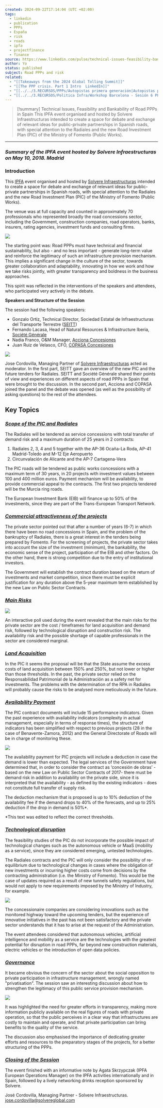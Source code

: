 ```yaml
---
created: 2024-09-22T17:14:04 (UTC +02:00)
tags:
  - linkedin
  - publication
  - PPPs
  - España
  - risk
  - roads
  - ipfa
  - projectfinance
  - finance
source: https://www.linkedin.com/pulse/technical-issues-feasibility-bankability-road-ppps-spain-cordovilla/
author: Yo
status: published
subject: Road PPPs and risk
related:
  - "[[Takeaways from the 2024 Global Tolling Summit]]"
  - "[[The PPP crisis. Part 1 Intro  LinkedIn]]"
  - "[[../../3.RECURSOS/PPPs/Autopistas primera generación|Autopistas primera generación]]"
  - "[[../../3.RECURSOS/Politica Infra/Workshop Barcelona - Sesión 6 PPPs Autopistas|Workshop Barcelona - Sesión 6 PPPs Autopistas]]"
---
```


> [!summary] Technical Issues, Feasibility and Bankability of Road PPPs in Spain
> This IPFA event organised and hosted by Solvere Infraestructuras intended to create a space for debate and exchange of relevant ideas for public-private partnerships in Spanish roads, with special attention to the Radiales and the new Road Investment Plan (PIC) of the Ministry of Fomento (Public Works).

---
### _Summary of the IPFA event hosted by Solvere Infraestructuras on May 10, 2018. Madrid_

### **Introduction**

This [IPFA](http://www.ipfa.org/) event organised and hosted by [Solvere Infraestructuras](http://www.solvereglobal.com/) intended to create a space for debate and exchange of relevant ideas for public-private partnerships in Spanish roads, with special attention to the Radiales and the new Road Investment Plan (PIC) of the Ministry of Fomento (Public Works).

The venue was at full capacity and counted in approximately 70 professionals who represented broadly the road concessions sector, including the Government, construction companies, road operators, banks, insurers, rating agencies, investment funds and consulting firms.

![](https://www.linkedin.com//:0)

The starting point was: Road PPPs must have technical and financial sustainability, but also - and no less important - generate long-term value and reinforce the legitimacy of such an infrastructure provision mechanism. This implies a significant change in the culture of the sector, towards greater collaboration and adaptability, innovating in how we work and how we take risks jointly, with greater transparency and boldness in the business approaches.

This spirit was reflected in the interventions of the speakers and attendees, who participated very actively in the debate.

**Speakers and Structure of the Session**

The session had the following speakers:

-   Gonzalo Ortiz, Technical Director, Sociedad Estatal de Infraestructuras del Transporte Terrestre ([SEITT](http://www.seittsa.es/seitt/lang_castellano/))
-   Fernando Lacasa, Head of Natural Resources & Infrastructure Iberia, [Société Générale](https://www.societegenerale.es/es/)
-   Nadia Franco, O&M Manager, [Acciona Concesiones](http://www.acciona-concesiones.com/)
-   Juan Ruiz de Velasco, CFO, [COPASA Concesiones](https://media.copasagroup.com/Pages/lineas/Concesiones/Concesiones.aspx)

![](https://www.linkedin.com//:0)

Jose Cordovilla, Managing Partner of [Solvere Infraestructuras](http://www.solvereglobal.com/) acted as moderator. In the first part, SEITT gave an overview of the new PIC and the future tenders for Radiales. SEITT and Société Générale shared their points of view and experiences on different aspects of road PPPs in Spain that were brought to the discussion. In the second part, Acciona and COPASA joined the panel and the debate was opened (as well as the possibility of asking questions) to the rest of the attendees.

## **Key Topics**

### **_<u>Scope of the PIC and Radiales</u>_**

The Radiales will be tendered as service concessions with total transfer of demand risk and a maximum duration of 25 years in 2 contracts:

1.  Radiales 2, 3, 4 and 5 together with the AP-36 Ocaña-La Roda, AP-41 Madrid-Toledo and M-12 Eje Aeropuerto
2.  Circunvalación de Alicante and the AP-7 Cartagena-Vera

The PIC roads will be tendered as public works concessions with a maximum term of 30 years, in 20 projects with investment values between 100 and 400 million euros. Payment mechanism will be availability, to provide commercial appeal to the contracts. The first two projects tendered will be the Murcia ring roads.

The European Investment Bank (EIB) will finance up to 50% of the investments, since they are part of the Trans-European Transport Network.

### **_<u>Commercial attractiveness of the projects</u>_**

The private sector pointed out that after a number of years (6-7) in which there have been no road concessions in Spain, and the problem of the bankruptcy of Radiales, there is a great interest in the tenders being prepared by Fomento. For the screening of projects, the private sector takes into account the size of the investment (minimum), the bankability, the economic sense of the project, participation of the EIB and other factors. On the other hand, there is strong competition due to the entry of institutional investors.

The Government will establish the contract duration based on the return of investments and market competition, since there must be explicit justification for any duration above the 5-year maximum term established by the new Law on Public Sector Contracts.

### **_<u>Main Risks</u>_**

![](https://www.linkedin.com//:0)

An interactive poll used during the event revealed that the main risks for the private sector are the cost / timeframes for land acquisition and demand risk, followed by technological disruption and construction risk. The availability risk and the possible shortage of capable professionals in the sector are considered marginal.

### **_<u>Land Acquisition</u>_**

In the PIC it seems the proposal will be that the State assume the excess costs of land acquisition between 150% and 250%, but not lower or higher than those thresholds. In the past, the private sector relied on the Responsabilidad Patrimonial de la Administración as a safety net for investments. The problems with the determination of the RPA in Radiales will probably cause the risks to be analysed more meticulously in the future.

### **_<u>Availability Payment</u>_**

The PIC contract documents will include 15 performance indicators. Given the past experience with availability indicators (complexity in actual management, especially in terms of response times), the structure of indicators has been simplified with respect to previous projects (28 in the case of Benavente-Zamora, 2012) and the General Directorate of Roads will be in charge of monitoring these.

![](https://www.linkedin.com//:0)

The availability payment for PIC projects will include a deduction in case the demand is lower than expected. The legal services of the Government have determined that, in order to consider the contract as ‘concesión de obras’ -based on the new Law on Public Sector Contracts of 2017- there must be demand risk in addition to availability on the private side, since it is interpreted that the availability - as defined by the existing indicators - does not constitute full transfer of supply risk.

The deduction mechanism that is proposed is up to 10% deduction of the availability fee if the demand drops to 40% of the forecasts, and up to 25% deduction if the drop in demand is 50%\*.

\*This text was edited to reflect the correct thresholds.

### **_<u>Technological disruption</u>_**

The feasibility studies of the PIC do not incorporate the possible impact of technological changes such as the autonomous vehicle or MaaS (mobility as a service), since they are considered emerging, untested technologies.

The Radiales contracts and the PIC will only consider the possibility of re-equilibrium due to technological changes in cases where the obligation of new investments or incurring higher costs come from decisions by the contracting administration (i.e. the Ministry of Fomento). This would be the case of updates required as a result of new tunnels safety regulations, but would not apply to new requirements imposed by the Ministry of Industry, for example.

![](https://www.linkedin.com//:0)

The concessionaire companies are considering innovations such as the monitored highway toward the upcoming tenders, but the experience of innovative initiatives in the past has not been satisfactory and the private sector understands that it has to arise at the request of the Administration.

The event attendees considered that autonomous vehicles, artificial intelligence and mobility as a service are the technologies with the greatest potential for disruption in road PPPs, far beyond new construction materials, electric vehicles or the introduction of open data policies.

### **_<u>Governance</u>_**

It became obvious the concern of the sector about the social opposition to private participation in infrastructure management, wrongly named "privatisation". The session saw an interesting discussion about how to strengthen the legitimacy of this public service provision mechanism.

![](https://www.linkedin.com//:0)

It was highlighted the need for greater efforts in transparency, making more information publicly available on the real figures of roads with private operation, so that the public perceives in a clear way that infrastructures are costly to maintain and operate, and that private participation can bring benefits to the quality of the service.

The discussion also emphasised the importance of dedicating greater efforts and resources to the preparatory stages of the projects, for a better structuring of the PPPs.

### **_<u>Closing of the Session</u>_**

The event finished with an informative note by Agata Skrzypczak (IPFA European Operations Manager) on the IPFA activities internationally and in Spain, followed by a lively networking drinks reception sponsored by Solvere.

José Cordovilla, Managing Partner - Solvere Infraestructuras. jose.cordovilla@solvereglobal.com
